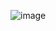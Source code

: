 
![image](https://github.com/serzhios/Tzeezotje/assets/45124215/6ce16a46-73bc-40bc-b1ba-afa8ccaaad9c)

